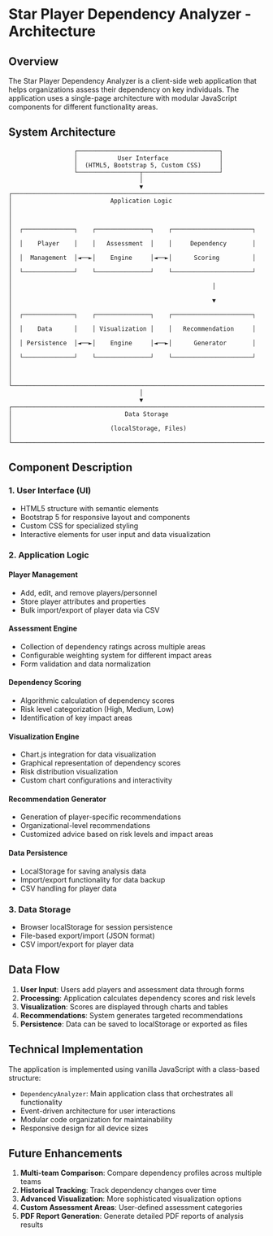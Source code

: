# Star Player Dependency Analyzer - Architecture

## Overview

The Star Player Dependency Analyzer is a client-side web application that helps organizations assess their dependency on key individuals. The application uses a single-page architecture with modular JavaScript components for different functionality areas.

## System Architecture

```
                  ┌───────────────────────────────────────┐
                  │           User Interface              │
                  │  (HTML5, Bootstrap 5, Custom CSS)     │
                  └─────────────────┬─────────────────────┘
                                    │
                                    ▼
┌────────────────────────────────────────────────────────────────────────┐
│                           Application Logic                            │
│                                                                        │
│  ┌──────────────┐    ┌───────────────┐    ┌──────────────────────┐    │
│  │    Player    │    │   Assessment  │    │     Dependency       │    │
│  │  Management  │◄──►│    Engine     │◄──►│      Scoring         │    │
│  └──────────────┘    └───────────────┘    └──────────────────────┘    │
│                                                       │                │
│                                                       ▼                │
│  ┌──────────────┐    ┌───────────────┐    ┌──────────────────────┐    │
│  │    Data      │    │ Visualization │    │   Recommendation     │    │
│  │ Persistence  │◄──►│    Engine     │◄──►│      Generator       │    │
│  └──────────────┘    └───────────────┘    └──────────────────────┘    │
│                                                                        │
└────────────────────────────────────────────────────────────────────────┘
                                    │
                                    ▼
┌──────────────────────────────────────────────────────────────────────────┐
│                               Data Storage                               │
│                           (localStorage, Files)                          │
└──────────────────────────────────────────────────────────────────────────┘
```

## Component Description

### 1. User Interface (UI)
- HTML5 structure with semantic elements
- Bootstrap 5 for responsive layout and components
- Custom CSS for specialized styling
- Interactive elements for user input and data visualization

### 2. Application Logic

#### Player Management
- Add, edit, and remove players/personnel
- Store player attributes and properties
- Bulk import/export of player data via CSV

#### Assessment Engine
- Collection of dependency ratings across multiple areas
- Configurable weighting system for different impact areas
- Form validation and data normalization

#### Dependency Scoring
- Algorithmic calculation of dependency scores
- Risk level categorization (High, Medium, Low)
- Identification of key impact areas

#### Visualization Engine
- Chart.js integration for data visualization
- Graphical representation of dependency scores
- Risk distribution visualization
- Custom chart configurations and interactivity

#### Recommendation Generator
- Generation of player-specific recommendations
- Organizational-level recommendations
- Customized advice based on risk levels and impact areas

#### Data Persistence
- LocalStorage for saving analysis data
- Import/export functionality for data backup
- CSV handling for player data

### 3. Data Storage
- Browser localStorage for session persistence
- File-based export/import (JSON format)
- CSV import/export for player data

## Data Flow

1. **User Input**: Users add players and assessment data through forms
2. **Processing**: Application calculates dependency scores and risk levels
3. **Visualization**: Scores are displayed through charts and tables
4. **Recommendations**: System generates targeted recommendations
5. **Persistence**: Data can be saved to localStorage or exported as files

## Technical Implementation

The application is implemented using vanilla JavaScript with a class-based structure:

- `DependencyAnalyzer`: Main application class that orchestrates all functionality
- Event-driven architecture for user interactions
- Modular code organization for maintainability
- Responsive design for all device sizes

## Future Enhancements

1. **Multi-team Comparison**: Compare dependency profiles across multiple teams
2. **Historical Tracking**: Track dependency changes over time
3. **Advanced Visualization**: More sophisticated visualization options
4. **Custom Assessment Areas**: User-defined assessment categories
5. **PDF Report Generation**: Generate detailed PDF reports of analysis results
